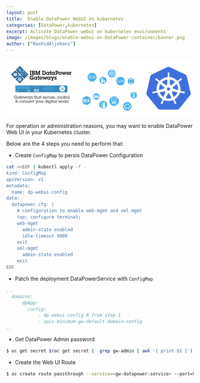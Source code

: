 ```yaml
---
layout: post
title:  Enable DataPower WebUI on kubernetes
categories: [DataPower,kubernetes]
excerpt: Activate DataPower webui on kubernetes environments
image: /images/blogs/enable-webui-on-DataPower-container/banner.png
author: ["RashidAljohani"]
---
```



![](/images/blogs/enable-webui-on-DataPower-container/banner.png)


For operation or administration reasons, you may want to enable DataPower Web UI in your Kubernetes cluster. 

Below are the 4 steps you need to perform that:

* Create `ConfigMap` to persis DataPower Configuration

```bash
cat <<EOF | kubectl apply -f -
kind: ConfigMap
apiVersion: v1
metadata:
  name: dp-webui-config
data:
  datapower.cfg: |
    # configuration to enable web-mgmt and xml-mgmt
    top; configure terminal;
    web-mgmt
      admin-state enabled
      idle-timeout 9000
    exit
    xml-mgmt
      admin-state enabled
    exit
EOF
```


* Patch the deployment DataPowerService with `ConfigMap`

```yaml
...
  domains:
      dpApp:
        config:
            - dp-webui-config # from step 1
            - apis-minimum-gw-default-domain-config
..
```

* Get DataPower Admin password

```bash
$ oc get secret $(oc get secret |  grep gw-admin | awk '{ print $1 }') --template="{{.data.password}}" | base64 -d 
```

* Create the Web UI Route

```bash
$ oc create route passthrough --service=<gw-datapower-service> --port=9090
```